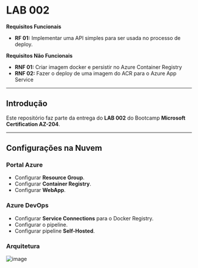 # LAB 002

**Requisitos Funcionais**
  - **RF 01:** Implementar uma API simples para ser usada no processo de deploy.
    
**Requisitos Não Funcionais**

- **RNF 01:** Criar imagem docker e persistir no Azure Container Registry
- **RNF 02:** Fazer o deploy de uma imagem do ACR para o Azure App Service

---

## Introdução

Este repositório faz parte da entrega do **LAB 002** do Bootcamp **Microsoft Certification AZ-204**.

---

## Configurações na Nuvem

### Portal Azure
- Configurar **Resource Group**.
- Configurar **Container Registry**.
- Configurar **WebApp**.

### Azure DevOps
- Configurar **Service Connections** para o Docker Registry.
- Configurar o pipeline.
- Configurar pipeline **Self-Hosted**.


### Arquitetura

![image](https://github.com/user-attachments/assets/214adae6-4157-4963-90e1-db2f2b31b081)






